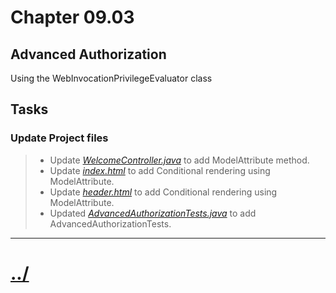 # Chapter 09.03
## Advanced Authorization

Using the WebInvocationPrivilegeEvaluator class

## Tasks

### Update Project files
> * Update *[WelcomeController.java](./src/main/java/io/baselogic/springsecurity/web/controllers/WelcomeController.java)* to add ModelAttribute method.
> * Update *[index.html](./src/main/resources/templates/index.html)* to add Conditional rendering using ModelAttribute.
> * Update *[header.html](./src/main/resources/templates/fragments/header.html)* to add Conditional rendering using ModelAttribute.
> * Updated *[AdvancedAuthorizationTests.java](./src/test/java/io/baselogic/springsecurity/web/controllers/AdvancedAuthorizationTests.java)* to add AdvancedAuthorizationTests.



---

# [../](../)
